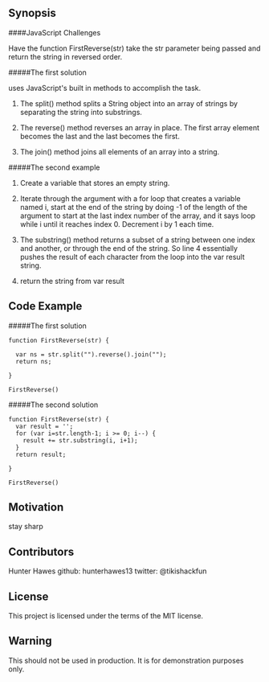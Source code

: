 ## Synopsis

####JavaScript Challenges

Have the function FirstReverse(str) take the str parameter being passed and return the string in reversed order. 

#####The first solution 

uses JavaScript's built in methods to accomplish the task.

1. The split() method splits a String object into an array of strings by separating the string into substrings.

2. The reverse() method reverses an array in place. The first array element becomes the last and the last becomes the first.

3. The join() method joins all elements of an array into a string.

#####The second example 

1. Create a variable that stores an empty string.

2. Iterate through the argument with a for loop that creates a variable named i, start at the end of the string by doing -1 of the length of the argument to start at the last index number of the array, and it says loop while i until it reaches index 0. Decrement i by 1 each time.

3. The substring() method returns a subset of a string between one index and another, or through the end of the string. So line 4 essentially pushes the result of each character from the loop into the var result string.

4. return the string from var result

## Code Example

#####The first solution 
```
function FirstReverse(str) { 
  
  var ns = str.split("").reverse().join("");
  return ns; 
         
} 

FirstReverse()
```

#####The second solution 

```
function FirstReverse(str) { 
  var result = '';
  for (var i=str.length-1; i >= 0; i--) {
    result += str.substring(i, i+1);
  }
  return result; 
         
}

FirstReverse()
```


## Motivation

stay sharp


## Contributors

Hunter Hawes
github: hunterhawes13
twitter: @tikishackfun

## License

This project is licensed under the terms of the MIT license.

## Warning

This should not be used in production. It is for demonstration purposes only.
